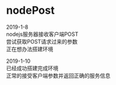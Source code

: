 # nodePost<br>
2019-1-8<br>
nodejs服务器接收客户端POST<br>
尝试获取POST请求过来的参数<br>
正在想办法搭建环境<br>

2019-1-10<br>
已经成功搭建完成环境<br>
正常的接受客户端参数并返回正确的服务信息<br>
